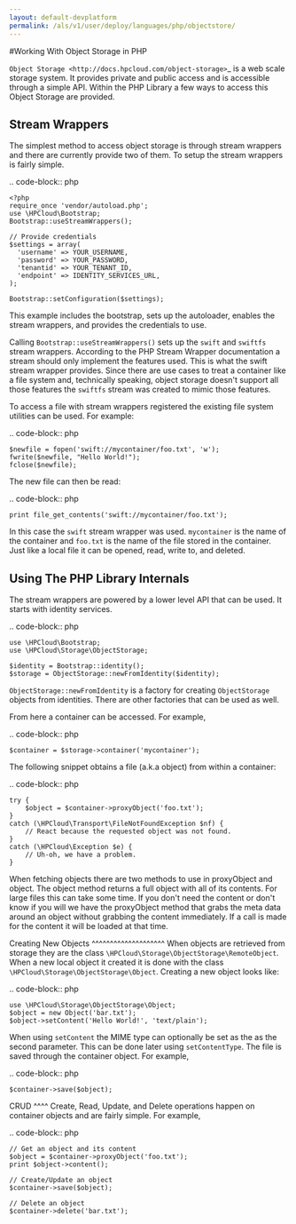 ```yaml
---
layout: default-devplatform
permalink: /als/v1/user/deploy/languages/php/objectstore/
---
```

<!--UNDER REVISION-->

#Working With Object Storage in PHP

`Object Storage <http://docs.hpcloud.com/object-storage>`_ is a web scale storage system.
It provides private and public access and is accessible through a simple API. Within
the PHP Library a few ways to access this Object Storage are provided.

Stream Wrappers
---------------
The simplest method to access object storage is through stream wrappers and there are
currently provide two of them. To setup the stream wrappers is fairly simple.

.. code-block:: php

    <?php
    require_once 'vendor/autoload.php';
    use \HPCloud\Bootstrap;
    Bootstrap::useStreamWrappers();

    // Provide credentials
    $settings = array(
      'username' => YOUR_USERNAME,
      'password' => YOUR_PASSWORD,
      'tenantid' => YOUR_TENANT_ID,
      'endpoint' => IDENTITY_SERVICES_URL,
    );

    Bootstrap::setConfiguration($settings);

This example includes the bootstrap, sets up the autoloader, enables the stream wrappers,
and provides the credentials to use.

Calling ``Bootstrap::useStreamWrappers()`` sets up the ``swift`` and ``swiftfs`` stream wrappers.
According to the PHP Stream Wrapper documentation a stream should only implement the features
used. This is what the swift stream wrapper provides. Since there are use cases to treat a
container like a file system and, technically speaking, object storage doesn't support all
those features the ``swiftfs`` stream was created to mimic those features.

To access a file with stream wrappers registered the existing file system utilities can be used. For example:

.. code-block:: php

    $newfile = fopen('swift://mycontainer/foo.txt', 'w');
    fwrite($newfile, "Hello World!");
    fclose($newfile);

The new file can then be read:

.. code-block:: php

    print file_get_contents('swift://mycontainer/foo.txt');

In this case the ``swift`` stream wrapper was used. ``mycontainer`` is the name of the container and
``foo.txt`` is the name of the file stored in the container. Just like a local file it can be opened,
read, write to, and deleted.

Using The PHP Library Internals
-------------------------------
The stream wrappers are powered by a lower level API that can be used. It starts with identity services.

.. code-block:: php

    use \HPCloud\Bootstrap;
    use \HPCloud\Storage\ObjectStorage;

    $identity = Bootstrap::identity();
    $storage = ObjectStorage::newFromIdentity($identity);

``ObjectStorage::newFromIdentity`` is a factory for creating ``ObjectStorage`` objects from identities.
There are other factories that can be used as well.

From here a container can be accessed. For example,

.. code-block:: php

    $container = $storage->container('mycontainer');

The following snippet obtains a file (a.k.a object) from within a container:

.. code-block:: php

    try {
        $object = $container->proxyObject('foo.txt');
    }
    catch (\HPCloud\Transport\FileNotFoundException $nf) {
        // React because the requested object was not found.
    }
    catch (\HPCloud\Exception $e) {
        // Uh-oh, we have a problem.
    }

When fetching objects there are two methods to use in proxyObject and object. The object
method returns a full object with all of its contents. For large files this can take some time.
If you don't need the content or don't know if you will we have the proxyObject method that
grabs the meta data around an object without grabbing the content immediately. If a call is
made for the content it will be loaded at that time.

Creating New Objects
^^^^^^^^^^^^^^^^^^^^
When objects are retrieved from storage they are the class ``\HPCloud\Storage\ObjectStorage\RemoteObject``.
When a new local object it created it is done with the class ``\HPCloud\Storage\ObjectStorage\Object``.
Creating a new object looks like:

.. code-block:: php

    use \HPCloud\Storage\ObjectStorage\Object;
    $object = new Object('bar.txt');
    $object->setContent('Hello World!', 'text/plain');

When using ``setContent`` the MIME type can optionally be set as the as the second parameter.
This can be done later using ``setContentType``. The file is saved through the container object. For example,

.. code-block:: php

    $container->save($object);

CRUD
^^^^
Create, Read, Update, and Delete operations happen on container objects and are fairly simple. For example,

.. code-block:: php

    // Get an object and its content
    $object = $container->proxyObject('foo.txt');
    print $object->content();

    // Create/Update an object
    $container->save($object);

    // Delete an object
    $container->delete('bar.txt');
